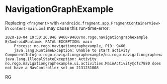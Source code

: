 # NavigationGraphExample

Replacing `<fragment>` with `<androidx.fragment.app.FragmentContainerView>` in `content-main.xml` may cause this run-time-error: 

```
2020-10-04 19:50:26.946 9460-9460/no.rogo.navigationgraphexample E/AndroidRuntime: FATAL EXCEPTION: main
    Process: no.rogo.navigationgraphexample, PID: 9460
    java.lang.RuntimeException: Unable to start activity ComponentInfo{no.rogo.navigationgraphexample/no.rogo.navigationgraphexample.ui.activities.MainActivity}: java.lang.IllegalStateException: Activity no.rogo.navigationgraphexample.ui.activities.MainActivity@dfc7880 does not have a NavController set on 2131231008
```

RG
